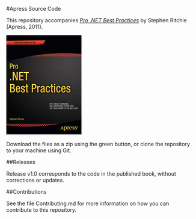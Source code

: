 #Apress Source Code

This repository accompanies [*Pro .NET Best Practices*](http://www.apress.com/9781430240235) by Stephen Ritchie (Apress, 2011).

![Cover image](9781430240235.jpg)

Download the files as a zip using the green button, or clone the repository to your machine using Git.

##Releases

Release v1.0 corresponds to the code in the published book, without corrections or updates.

##Contributions

See the file Contributing.md for more information on how you can contribute to this repository.
